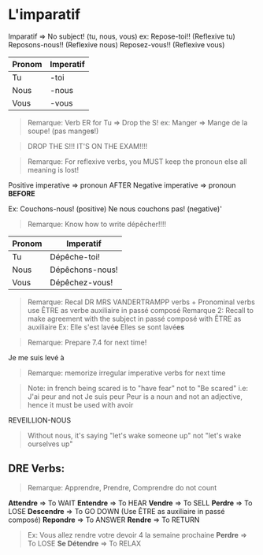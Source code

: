 # L'imparatif

Imparatif => No subject! (tu, nous, vous)
ex: Repose-toi!! (Reflexive tu)
Reposons-nous!! (Reflexive nous)
Reposez-vous!! (Reflexive vous)

| Pronom | Imperatif |
|--------|-------|
| Tu     | -toi   |
| Nous   | -nous  |
| Vous   | -vous  |

> Remarque: Verb ER for Tu => Drop the S!
> ex: Manger => Mange de la soupe! (pas mange**s**!)

> DROP THE S!!! IT'S ON THE EXAM!!!!

> Remarque: For reflexive verbs, you MUST keep the pronoun else all meaning is lost!

Positive imperative => pronoun AFTER
Negative imperative => pronoun **BEFORE**

Ex: Couchons-nous! (positive)
Ne nous couchons pas! (negative)'

> Remarque: Know how to write dépêcher!!!!

| Pronom | Imperatif |
|--------|-------|
| Tu     | Dépêche-toi! |
| Nous   | Dépêchons-nous! |
| Vous   | Dépêchez-vous! |

> Remarque: Recal DR MRS VANDERTRAMPP verbs + Pronominal verbs use ÊTRE as verbe auxiliaire in passé composé 
> Remarque 2: Recall to make agreement with the subject in passé composé with ÊTRE as auxiliaire
> Ex: Elle s'est lavé**e**
> Elles se sont lavé**es**  

> Remarque: Prepare 7.4 for next time! 

Je me suis levé à <x>

> Remarque: memorize irregular imperative verbs for next time

> Note: in french being scared is to "have fear" not to "Be scared"
> i.e: J'ai peur and not Je suis peur
> Peur is a noun and not an adjective, hence it must be used with avoir

REVEILLION-NOUS
> Without nous, it's saying "let's wake someone up" not "let's wake ourselves up"


## DRE Verbs:

> Remarque: Apprendre, Prendre, Comprendre do not count 

**Attendre** => To WAIT
**Entendre** => To HEAR
**Vendre** => To SELL
**Perdre** => To LOSE
**Descendre** => To GO DOWN (Use  ÊTRE as auxiliaire in passé composé)
**Repondre** => To ANSWER <person>
**Rendre** => To RETURN <object>
> Ex: Vous allez rendre votre devoir 4 la semaine prochaine
**Perdre** => To LOSE
**Se Détendre** => To RELAX